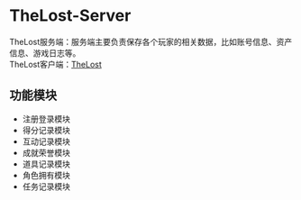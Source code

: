 # TheLost-Server
TheLost服务端：服务端主要负责保存各个玩家的相关数据，比如账号信息、资产信息、游戏日志等。  
TheLost客户端：[TheLost](https://github.com/zzlGeorge/TheLost)
## 功能模块
* 注册登录模块
* 得分记录模块
* 互动记录模块
* 成就荣誉模块
* 道具记录模块
* 角色拥有模块
* 任务记录模块
